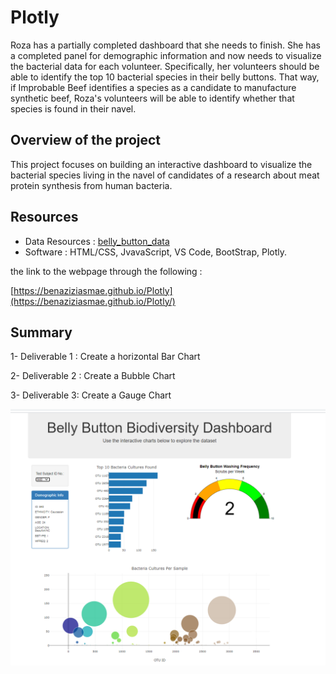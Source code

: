 # Plotly

Roza has a partially completed dashboard that she needs to finish. She has a completed panel for demographic information and now needs to visualize the bacterial data for each volunteer. Specifically, her volunteers should be able to identify the top 10 bacterial species in their belly buttons. That way, if Improbable Beef identifies a species as a candidate to manufacture synthetic beef, Roza's volunteers will be able to identify whether that species is found in their navel.



## Overview of the project 

This project focuses on building an interactive dashboard to visualize the bacterial species living in the navel of candidates of a research about meat protein synthesis from human bacteria.


## Resources

- Data Resources : [belly_button_data](/samples.json)
- Software : HTML/CSS, JvavaScript, VS Code, BootStrap, Plotly.


the link to the webpage through the following :

[https://benaziziasmae.github.io/Plotly](https://benaziziasmae.github.io/Plotly/)

## Summary

1- Deliverable 1 : Create a horizontal Bar Chart

2- Deliverable 2 : Create a Bubble Chart

3- Deliverable 3: Create a Gauge Chart 



![belly_button2](/images/belly_button2.PNG)
















